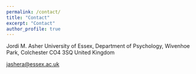```yaml
---
permalink: /contact/
title: "Contact"
excerpt: "Contact"
author_profile: true
---
```


Jordi M. Asher
University of Essex, 
Department of Psychology,
Wivenhoe Park, 
Colchester CO4 3SQ
United Kingdom


[jashera@essex.ac.uk](mailto:jashera@essex.ac.uk)

